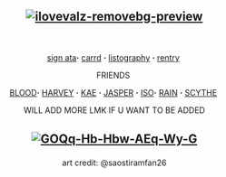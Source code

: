 ## <p align="center"><a href='https://postimg.cc/23dH3dHW' target='_blank'><img src='https://i.postimg.cc/23dH3dHW/ilovevalz-removebg-preview.png' border='0' alt='ilovevalz-removebg-preview'/></a>
‎ <p align="center">[sign ata](https://fragariaknight.atabook.org/)**·** [carrd](https://fragariaknight.carrd.co/) **·** [listography](https://listography.com/vilkisser) **·** [rentry](https://rentry.co/blondeshortcake)
‎ <p align="center"> FRIENDS
‎ <p align="center">[BLOOD](https://github.com/cupiddict)**·** [HARVEY](https://github.com/bathroombreak) **·** [KAE](https://github.com/aotakae) **·** [JASPER](https://github.com/hua-binan) **·** [ISO](https://github.com/yaoidemon)**·** [RAIN](https://rentry.co/renten) **·** [SCYTHE](https://github.com/augurelt)
‎ <p align="center"> WILL ADD MORE LMK IF U WANT TO BE ADDED
## <p align="center"><a href='https://postimg.cc/5Hmjft9T' target='_blank'><img src='https://i.postimg.cc/5Hmjft9T/GOQq-Hb-Hbw-AEq-Wy-G.jpg' border='0' alt='GOQq-Hb-Hbw-AEq-Wy-G'/></a>
<p align="center"> art credit: @saostiramfan26
